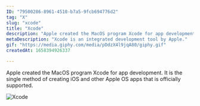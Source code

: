```yaml
---
ID: "79500286-8961-4510-b7a5-9fcb694776d2"
tag: "X"
slug: "xcode"
title: "Xcode"
description: "Apple created the MacOS program Xcode for app development. It is the single method of creating iOS and other Apple OS apps that is officially supported. "
metaDescription: "Xcode is an integrated development tool by Apple."
gif: "https://media.giphy.com/media/pDdzX4l9jqA80/giphy.gif"
createdAt: 1658394926337

---
```

Apple created the MacOS program Xcode for app development. It is the single method of creating iOS and other Apple OS apps that is officially supported. 

![Xcode](https://media.giphy.com/media/pDdzX4l9jqA80/giphy.gif)

